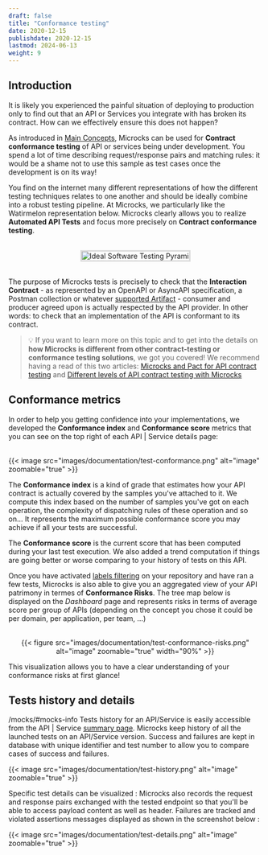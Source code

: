 ```yaml
---
draft: false
title: "Conformance testing"
date: 2020-12-15
publishdate: 2020-12-15
lastmod: 2024-06-13
weight: 9
---
```


## Introduction

It is likely you experienced the painful situation of deploying to production only to find out that an API or Services you integrate with has broken its contract. How can we effectively ensure this does not happen?

As introduced in [Main Concepts](/documentation/overview/main-concepts), Microcks can be used for **Contract conformance testing** of API or services being under development. You spend a lot of time describing request/response pairs and matching rules: it would be a shame not to use this sample as test cases once the development is on its way!

You find on the internet many different representations of how the different testing techniques relates to one another and should be ideally combine into a robust testing pipeline. At Microcks, we particularly like the Watirmelon representation below. Microcks clearly allows you to realize **Automated API Tests** and focus more precisely on **Contract conformance testing**.

<br/>
<div align="center">
  <img alt="Ideal Software Testing Pyrami" src="https://miro.medium.com/max/1400/0*f2vFclaitRRo1w2i.jpg" style="max-width: 70%; border-color: #dddddd; border-style: solid !important"/>
</div>
<br/>

The purpose of Microcks tests is precisely to check that the **Interaction Contract** - as represented by an OpenAPI or AsyncAPI specification, a Postman collection or whatever [supported Artifact](/documentation/references/artifacts) - consumer and producer agreed upon is actually respected by the API provider. In other words: to check that an implementation of the API is conformant to its contract.

> 💡 If you want to learn more on this topic and to get into the details on **how Microcks is different from other contract-testing or conformance testing solutions**, we got you covered! We recommend having a read of this two articles: [Microcks and Pact for API contract testing](https://medium.com/@lbroudoux/microcks-and-pact-for-api-contract-testing-3e0e7d4516ca) and [Different levels of API contract testing with Microcks](https://medium.com/@lbroudoux/different-levels-of-api-contract-testing-with-microcks-ccc0847f8c97) 

## Conformance metrics

In order to help you getting confidence into your implementations, we developed the **Conformance index** and **Conformance score** metrics that you can see on the top right of each API | Service details page:

<br/>
{{< image src="images/documentation/test-conformance.png" alt="image" zoomable="true" >}}
<br/>

The **Conformance index** is a kind of grade that estimates how your API contract is actually covered by the samples you've attached to it. We compute this index based on the number of samples you've got on each operation, the complexity of dispatching rules of these operation and so on... It represents the maximum possible conformance score you may achieve if all your tests are successful.

The **Conformance score** is the current score that has been computed during your last test execution. We also added a trend computation if things are going better or worse comparing to your history of tests on this API.

Once you have activated [labels filtering](/documentation/guides/administration/organizing-repository/#1-applying-labels) on your repository and have ran a few tests, Microcks is also able to give you an aggregated view of your API patrimony in termes of **Conformance Risks**. The tree map below is displayed on the *Dashboard* page and represents risks in terms of average score per group of APIs (depending on the concept you chose it could be per domain, per application, per team, ...)

<div align="center">
<br/>
{{< figure src="images/documentation/test-conformance-risks.png" alt="image" zoomable="true" width="90%" >}}
<br/>
</div>

This visualization allows you to have a clear understanding of your conformance risks at first glance!

## Tests history and details
/mocks/#mocks-info
Tests history for an API/Service is easily accessible from the API | Service [summary page](/documentation/tutorials/getting-started/#viewing-an-api). Microcks keep history of all the launched tests on an API/Service version. Success and failures are kept in database with unique identifier and test number to allow you to compare cases of success and failures.

{{< image src="images/documentation/test-history.png" alt="image" zoomable="true" >}}

Specific test details can be visualized : Microcks also records the request and response pairs exchanged with the tested endpoint so that you'll be able to access payload content as well as header. Failures are tracked and violated assertions messages displayed as shown in the screenshot below :

{{< image src="images/documentation/test-details.png" alt="image" zoomable="true" >}}
